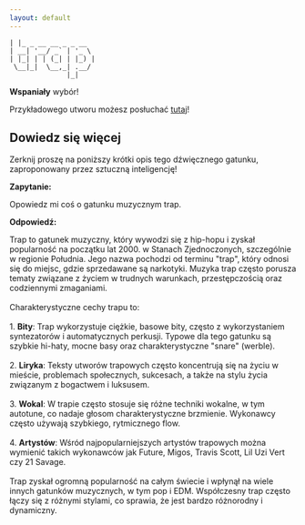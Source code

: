 ```yaml
---
layout: default
---
```


``` _                   
| |_ _ __ __ _ _ __  
| __| '__/ _` | '_ \ 
| |_| | | (_| | |_) |
 \__|_|  \__,_| .__/ 
              |_|    
```
**Wspaniały** wybór!

Przykładowego utworu możesz posłuchać [tutaj](https://p.scdn.co/mp3-preview/1e15f2d4ac12c4f851604da51d13eccc5db47cef)!
## Dowiedz się więcej
Zerknij proszę na poniższy krótki opis tego dźwięcznego gatunku, zaproponowany przez sztuczną inteligencję!



**Zapytanie:**

Opowiedz mi coś o gatunku muzycznym trap.

**Odpowiedź:**

Trap to gatunek muzyczny, który wywodzi się z hip-hopu i zyskał popularność na początku lat 2000. w Stanach Zjednoczonych, szczególnie w regionie Południa. Jego nazwa pochodzi od terminu "trap", który odnosi się do miejsc, gdzie sprzedawane są narkotyki. Muzyka trap często porusza tematy związane z życiem w trudnych warunkach, przestępczością oraz codziennymi zmaganiami.<br><br>Charakterystyczne cechy trapu to:<br><br>1. **Bity**: Trap wykorzystuje ciężkie, basowe bity, często z wykorzystaniem syntezatorów i automatycznych perkusji. Typowe dla tego gatunku są szybkie hi-haty, mocne basy oraz charakterystyczne "snare" (werble).<br><br>2. **Liryka**: Teksty utworów trapowych często koncentrują się na życiu w mieście, problemach społecznych, sukcesach, a także na stylu życia związanym z bogactwem i luksusem.<br><br>3. **Wokal**: W trapie często stosuje się różne techniki wokalne, w tym autotune, co nadaje głosom charakterystyczne brzmienie. Wykonawcy często używają szybkiego, rytmicznego flow.<br><br>4. **Artystów**: Wśród najpopularniejszych artystów trapowych można wymienić takich wykonawców jak Future, Migos, Travis Scott, Lil Uzi Vert czy 21 Savage. <br><br>Trap zyskał ogromną popularność na całym świecie i wpłynął na wiele innych gatunków muzycznych, w tym pop i EDM. Współczesny trap często łączy się z różnymi stylami, co sprawia, że jest bardzo różnorodny i dynamiczny.